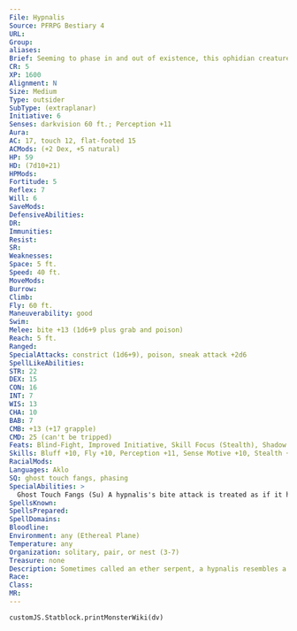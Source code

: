 ```yaml
---
File: Hypnalis
Source: PFRPG Bestiary 4
URL: 
Group: 
aliases: 
Brief: Seeming to phase in and out of existence, this ophidian creature has a great striped hood like a cobra.
CR: 5
XP: 1600
Alignment: N
Size: Medium
Type: outsider
SubType: (extraplanar)
Initiative: 6
Senses: darkvision 60 ft.; Perception +11
Aura: 
AC: 17, touch 12, flat-footed 15
ACMods: (+2 Dex, +5 natural)
HP: 59
HD: (7d10+21)
HPMods: 
Fortitude: 5
Reflex: 7
Will: 6
SaveMods: 
DefensiveAbilities: 
DR: 
Immunities: 
Resist: 
SR: 
Weaknesses: 
Space: 5 ft.
Speed: 40 ft.
MoveMods: 
Burrow: 
Climb: 
Fly: 60 ft.
Maneuverability: good
Swim: 
Melee: bite +13 (1d6+9 plus grab and poison)
Reach: 5 ft.
Ranged: 
SpecialAttacks: constrict (1d6+9), poison, sneak attack +2d6
SpellLikeAbilities: 
STR: 22
DEX: 15
CON: 16
INT: 7
WIS: 13
CHA: 10
BAB: 7
CMB: +13 (+17 grapple)
CMD: 25 (can't be tripped)
Feats: Blind-Fight, Improved Initiative, Skill Focus (Stealth), Shadow StrikeAPG
Skills: Bluff +10, Fly +10, Perception +11, Sense Motive +10, Stealth +15
RacialMods: 
Languages: Aklo
SQ: ghost touch fangs, phasing
SpecialAbilities: >
  Ghost Touch Fangs (Su) A hypnalis's bite attack is treated as if it has the ghost touch special weapon quality.  Phasing (Su) A hypnalis can shift from the Ethereal Plane to the Material Plane as a free action and shift back again as a move action (or part of a move action). The ability is otherwise identical to ethereal jaunt (CL 15th).  Poison (Su) If a hypnalis poisons an ethereal creature while on the Ethereal Plane (including creatures under the effects of spells or effects that grant etherealness such as ethereal jaunt), the creature is immediately forced onto the Material Plane and takes the specified Constitution damage. Creatures on the Material Plane are affected by this poison as normal. Hypnalis Venom: Bite-injury; save Fort DC 16; frequency 1/round for 6 rounds; effect 1d3 Con and effects listed above; cure 2 consecutive saves. The save DC is Constitution-based.
SpellsKnown: 
SpellsPrepared: 
SpellDomains: 
Bloodline: 
Environment: any (Ethereal Plane)
Temperature: any
Organization: solitary, pair, or nest (3-7)
Treasure: none
Description: Sometimes called an ether serpent, a hypnalis resembles a snake the size of a python sporting a hood like that of a cobra with gray stripes. The creature's fangs carry a potent venom that is not only deadly, but can force creatures off the Ethereal Plane. While other denizens of the Ethereal Plane focus their attention on warring with each other, spying on others, or feeding on dreams, a hypnalis hunts those not native to its plane. Different hypnalises deal with such interlopers in their own ways. Some sinister or young and hotheaded hypnalises hunt such trespassers for sport, tormenting them for a while before killing them or expelling them to the Material Plane. Other older or inquisitive hypnalises are more curious about such strangers and pragmatic in their dealings with them, approaching interlopers in attempts to find out their method for traveling to the Ethereal Plane and whether or not they can return. If they can, these hypnalises might request that these interlopers leave, backing such requests with threats if the interlopers seem uncooperative. If the interlopers don't have a method to return to their home, some rare good-natured hypnalises may help them find a way to leave the Ethereal Plane without using its poison. Even when this is the case, hypnalises are wary creatures, and are always on guard against treachery. A hypnalis is approximately 8 feet long and weighs about 20 pounds.
Race: 
Class: 
MR: 
---
```

```dataviewjs
customJS.Statblock.printMonsterWiki(dv)
```
